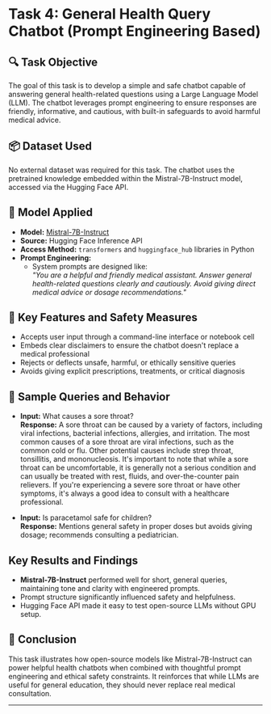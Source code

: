 # Task 4: General Health Query Chatbot (Prompt Engineering Based)

## 🔍 Task Objective
The goal of this task is to develop a simple and safe chatbot capable of answering general health-related questions using a Large Language Model (LLM). The chatbot leverages prompt engineering to ensure responses are friendly, informative, and cautious, with built-in safeguards to avoid harmful medical advice.

## 📦 Dataset Used
No external dataset was required for this task. The chatbot uses the pretrained knowledge embedded within the Mistral-7B-Instruct model, accessed via the Hugging Face API.

## 🤖 Model Applied
- **Model:** [Mistral-7B-Instruct](https://huggingface.co/mistralai/Mistral-7B-Instruct-v0.1)
- **Source:** Hugging Face Inference API
- **Access Method:** `transformers` and `huggingface_hub` libraries in Python
- **Prompt Engineering:**
  - System prompts are designed like:  
    _"You are a helpful and friendly medical assistant. Answer general health-related questions clearly and cautiously. Avoid giving direct medical advice or dosage recommendations."_

## 🧪 Key Features and Safety Measures
- Accepts user input through a command-line interface or notebook cell
- Embeds clear disclaimers to ensure the chatbot doesn't replace a medical professional
- Rejects or deflects unsafe, harmful, or ethically sensitive queries
- Avoids giving explicit prescriptions, treatments, or critical diagnosis

## 💬 Sample Queries and Behavior
- **Input:** What causes a sore throat?  
  **Response:** A sore throat can be caused by a variety of factors, including viral infections, bacterial infections, allergies, and irritation. The most common causes of a sore throat are viral infections, such as the common cold or flu. Other potential causes include strep throat, tonsillitis, and mononucleosis. It's important to note that while a sore throat can be uncomfortable, it is generally not a serious condition and can usually be treated with rest, fluids, and over-the-counter pain relievers. If you're experiencing a severe sore throat or have other symptoms, it's always a good idea to consult with a healthcare professional.

- **Input:** Is paracetamol safe for children?  
  **Response:** Mentions general safety in proper doses but avoids giving dosage; recommends consulting a pediatrician.

## Key Results and Findings
- **Mistral-7B-Instruct** performed well for short, general queries, maintaining tone and clarity with engineered prompts.
- Prompt structure significantly influenced safety and helpfulness.
- Hugging Face API made it easy to test open-source LLMs without GPU setup.

## 📌 Conclusion
This task illustrates how open-source models like Mistral-7B-Instruct can power helpful health chatbots when combined with thoughtful prompt engineering and ethical safety constraints. It reinforces that while LLMs are useful for general education, they should never replace real medical consultation.

---


